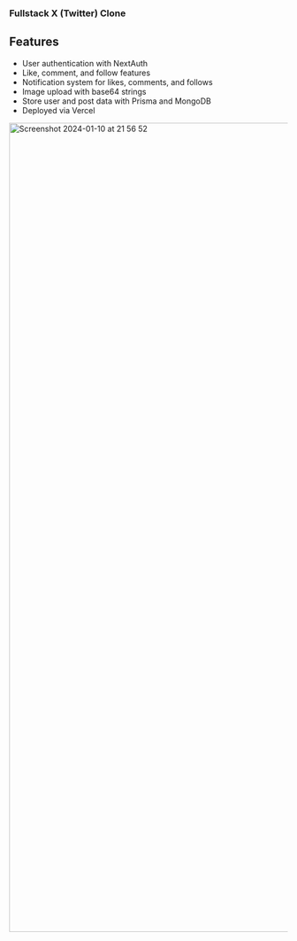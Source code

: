 ### Fullstack X (Twitter) Clone
## Features
- User authentication with NextAuth
- Like, comment, and follow features
- Notification system for likes, comments, and follows
- Image upload with base64 strings
- Store user and post data with Prisma and MongoDB
- Deployed via Vercel


<img width="1461" alt="Screenshot 2024-01-10 at 21 56 52" src="https://github.com/adam-gill/twitter-clone/assets/110919227/d434297a-fd51-4c7a-8dc0-7859b0b6b4e7"/>

